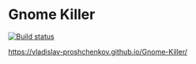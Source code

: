 # Gnome Killer

[![Build status](https://ci.appveyor.com/api/projects/status/apxqdsf4mqepxrsc?svg=true)](https://ci.appveyor.com/project/Vladislav-Proshchenkov/gnome-killer-s9sp3)

https://vladislav-proshchenkov.github.io/Gnome-Killer/